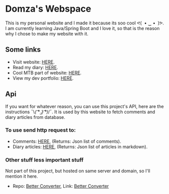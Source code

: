 # Domza's Webspace
This is my personal website and I made it because its soo cool ᕙ⁠(⁠ ⁠ ⁠•⁠ ⁠‿⁠ ⁠•⁠ ⁠ ⁠)⁠ᕗ.
I am currently learning Java/Spring Boot and I love it, so that is the reason
why I chose to make my website with it.

## Some links
- Visit website: [HERE](https://domza.xyz/).
- Read my diary: [HERE](https://domza.xyz/diary).
- Cool MTB part of website: [HERE](https://domza.xyz/mtb).
- View my dev portfolio: [HERE](https://domza.xyz/dev-portfolio).

## Api
If you want for whatever reason, you can use this project's API, here are the instructions ¯⁠\⁠_⁠(⁠ ͡⁠°⁠ ͜⁠ʖ⁠ ͡⁠°⁠)⁠_⁠/⁠¯.
It is used by this website to fetch comments and diary articles from database.
### To use send http request to:
- Comments: [HERE](https://domza.xyz/api/comments), (Returns: Json list of comments).
- Diary articles: [HERE](https://domza.xyz/api/diary-articles), (Returns: Json list of articles in markdown).


### Other stuff less important stuff
Not part of this project, but hosted on same server and domain, so I'll mention it here.
- Repo: [Better Converter](https://github.com/Domza64/Better-Converter), Link: [Better Converter](https://converter.domza.xyz)
